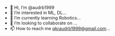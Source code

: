- 👋 Hi, I’m @audrb1999
- 👀 I’m interested in ML, DL...
- 🌱 I’m currently learning Robotics...
- 💞️ I’m looking to collaborate on ...
- 📫 How to reach me qkraudrb1999@gmail.com...

<!---
audrb1999/audrb1999 is a ✨ special ✨ repository because its `README.md` (this file) appears on your GitHub profile.
You can click the Preview link to take a look at your changes.
--->

